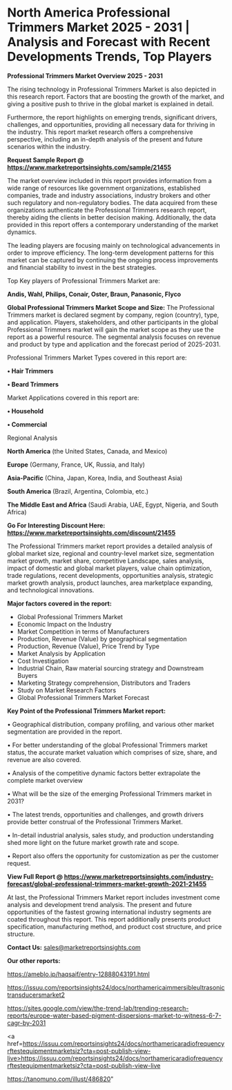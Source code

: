 # North America Professional Trimmers Market 2025 - 2031 | Analysis and Forecast with Recent Developments Trends, Top Players

<Strong> Professional Trimmers Market Overview 2025 - 2031</strong>

The rising technology in Professional Trimmers Market is also depicted in this research report. Factors that are boosting the growth of the market, and giving a positive push to thrive in the global market is explained in detail.

Furthermore, the report highlights on emerging trends, significant drivers, challenges, and opportunities, providing all necessary data for thriving in the industry. This report market research offers a comprehensive perspective, including an in-depth analysis of the present and future scenarios within the industry.

<strong>Request Sample Report @ <a href=https://www.marketreportsinsights.com/sample/21455>https://www.marketreportsinsights.com/sample/21455</a></strong>

The market overview included in this report provides information from a wide range of resources like government organizations, established companies, trade and industry associations, industry brokers and other such regulatory and non-regulatory bodies. The data acquired from these organizations authenticate the Professional Trimmers research report, thereby aiding the clients in better decision making. Additionally, the data provided in this report offers a contemporary understanding of the market dynamics.

The leading players are focusing mainly on technological advancements in order to improve efficiency. The long-term development patterns for this market can be captured by continuing the ongoing process improvements and financial stability to invest in the best strategies.

Top Key players of Professional Trimmers Market are:

<strong>Andis, Wahl, Philips, Conair, Oster, Braun, Panasonic, Flyco</strong>

<strong><b>Global Professional Trimmers Market Scope and Size:</b></strong>
The Professional Trimmers market is declared segment by company, region (country), type, and application. Players, stakeholders, and other participants in the global Professional Trimmers market will gain the market scope as they use the report as a powerful resource. The segmental analysis focuses on revenue and product by type and application and the forecast period of 2025-2031.

Professional Trimmers Market Types covered in this report are:

<strong>• Hair Trimmers

• Beard Trimmers</strong>

Market Applications covered in this report are:

<strong>• Household

• Commercial</strong> 

Regional Analysis

<strong>North America</strong> (the United States, Canada, and Mexico)

<strong>Europe</strong> (Germany, France, UK, Russia, and Italy)

<strong>Asia-Pacific</strong> (China, Japan, Korea, India, and Southeast Asia)

<strong>South America</strong> (Brazil, Argentina, Colombia, etc.)

<strong>The Middle East and Africa</strong> (Saudi Arabia, UAE, Egypt, Nigeria, and South Africa)

<strong>Go For Interesting Discount Here: <a href=https://www.marketreportsinsights.com/discount/21455>https://www.marketreportsinsights.com/discount/21455</a></strong>

The Professional Trimmers market report provides a detailed analysis of global market size, regional and country-level market size, segmentation market growth, market share, competitive Landscape, sales analysis, impact of domestic and global market players, value chain optimization, trade regulations, recent developments, opportunities analysis, strategic market growth analysis, product launches, area marketplace expanding, and technological innovations.

<strong><b>Major factors covered in the report:</b></strong>
<ul>
  <li>Global Professional Trimmers Market </li>
  <li>Economic Impact on the Industry</li>
  <li>Market Competition in terms of Manufacturers</li>
  <li>Production, Revenue (Value) by geographical segmentation</li>
  <li>Production, Revenue (Value), Price Trend by Type</li>
  <li>Market Analysis by Application</li>
  <li>Cost Investigation</li>
  <li>Industrial Chain, Raw material sourcing strategy and Downstream Buyers</li>
  <li>Marketing Strategy comprehension, Distributors and Traders</li>
  <li>Study on Market Research Factors</li>
  <li>Global Professional Trimmers Market Forecast</li>
</ul>

<strong><b>Key Point of the Professional Trimmers Market report:</b></strong>

• Geographical distribution, company profiling, and various other market segmentation are provided in the report.

• For better understanding of the global Professional Trimmers market status, the accurate market valuation which comprises of size, share, and revenue are also covered.

• Analysis of the competitive dynamic factors better extrapolate the complete market overview

• What will be the size of the emerging Professional Trimmers market in 2031?

• The latest trends, opportunities and challenges, and growth drivers provide better construal of the Professional Trimmers Market.

• In-detail industrial analysis, sales study, and production understanding shed more light on the future market growth rate and scope.

• Report also offers the opportunity for customization as per the customer request.

<strong><b>View Full Report @ <a href=https://www.marketreportsinsights.com/industry-forecast/global-professional-trimmers-market-growth-2021-21455>https://www.marketreportsinsights.com/industry-forecast/global-professional-trimmers-market-growth-2021-21455</a></b></strong>


At last, the Professional Trimmers Market report includes investment come analysis and development trend analysis. The present and future opportunities of the fastest growing international industry segments are coated throughout this report. This report additionally presents product specification, manufacturing method, and product cost structure, and price structure.

<strong>Contact Us:</strong>
sales@marketreportsinsights.com

<strong>Our other reports:</strong>

<a href=https://ameblo.jp/haqsaif/entry-12888043191.html>https://ameblo.jp/haqsaif/entry-12888043191.html</a>

<a href=https://issuu.com/reportsinsights24/docs/northamericaimmersibleultrasonictransducersmarket2>https://issuu.com/reportsinsights24/docs/northamericaimmersibleultrasonictransducersmarket2</a>

<a href=https://sites.google.com/view/the-trend-lab/trending-research-reports/europe-water-based-pigment-dispersions-market-to-witness-6-7-cagr-by-2031>https://sites.google.com/view/the-trend-lab/trending-research-reports/europe-water-based-pigment-dispersions-market-to-witness-6-7-cagr-by-2031</a>

<a href=https://issuu.com/reportsinsights24/docs/northamericaradiofrequencyrftestequipmentmarketsiz?cta=post-publish-view-live>https://issuu.com/reportsinsights24/docs/northamericaradiofrequencyrftestequipmentmarketsiz?cta=post-publish-view-live</a>

<a href=https://tanomuno.com/illust/486820>https://tanomuno.com/illust/486820</a>"
